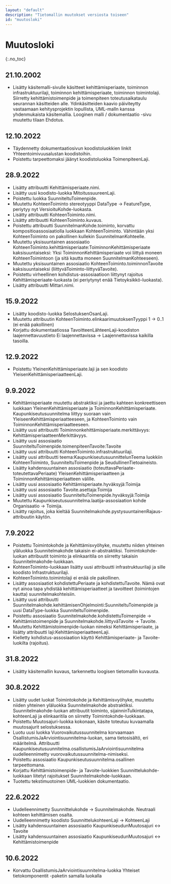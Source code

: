 ```yaml
---
layout: "default"
description: "Tietomallin muutokset versiosta toiseen"
id: "muutosloki"
---
```

# Muutosloki
{:.no_toc}


## 21.10.2002

* Lisätty käsitemalli-sivulle käsitteet kehittämisperiaate, toiminnon infrastruktuurilaji, toiminnon kehittämisperiaate, toiminnon toimintolaji. Siirretty kehittämistoimenpide ja toimenpiteen toteutusaikataulu seurannan käsitteiden alle. Ydinkäsitteiden kaavio päiviteytty vastaamaan kehitysprojektin lopullista, UML-malln kanssa yhdenmukaista käsitemallia. Looginen malli / dokumentaatio -sivu muutettu tilaan Ehdotus.   

## 12.10.2022

* Täydennetty dokumentaatiosivun koodistoluokkien linkit Yhteentoimivuusalustan koodistoihin.
* Poistettu tarpeettomaksi jäänyt koodistoluokka ToimenpiteenLaji.

## 28.9.2022

* Lisätty attribuutti Kehittämisperiaate.nimi.
* Lisätty uusi koodisto-luokka MitoitussuureenLaji.
* Poistettu luokka SuunniteltuToimenpide.
* Muutettu KohteenToiminto stereotyyppi DataType -> FeatureType, periytyy nyt VersioituKohde-luokasta.
* Lisätty attribuutti KohteenToiminto.nimi.
* Lisätty attribuutti KohteenToiminto.kuvaus.
* Poistettu attribuutti SuunnitelmanKohde.toiminto, korvattu kompositioassosiaatiolla luokkaan KohteenToiminto. Vähintään yksi KohteenToiminto on pakollinen kullekin SuunnitelmanKohteelle.
* Muutettu yksisuuntainen assosiaatio KohteenToiminto.kehittämisperiaate:ToiminnonKehittämisperiaate kaksisuuntaiseksi: Yksi ToiminnonKehittämisperiaate voi liittyä moneen KohteenToimintoon (ja sitä kautta moneen SuunnitelmanKohteeseen).
* Muutettu yksisuuntainen assosiaatio KohteenToiminto.toiminnonTavoite kaksisuuntaiseksi (liittyväToiminto-liittyväTavoite).
* Poistettu virheellinen kohdistus-assosiaatioon liittynyt rajoitus Kehittämisperiaate-luokasta (ei periytynyt enää Tietoyksikkö-luokasta).
* Lisätty attribuutti Mittari.nimi.


## 15.9.2022

* Lisätty koodisto-luokka SelostuksenOsanLaji.
* Muutettu attribuutin KohteenToiminto.elinkaarimuutoksenTyyppi 1 -> 0..1 (ei enää pakollinen)
* Korjattu dokumentaatiossa TavoitteenLähteenLaji-koodiston laajennettavuustieto Ei laajennettavissa -> Laajennettavissa kaikilla tasoilla.

## 12.9.2022

* Poistettu YleinenKehittämisperiaate.laji ja sen koodisto YleisenKehittämisperiaatteenLaji.

## 9.9.2022

* Kehittämisperiaate muutettu abstraktiksi ja jaettu kahteen konkreettiseen luokkaan YleinenKehittämisperiaate ja ToiminnonKehittämisperiaate. Kaupunkiseutusuunnitelma liittyy suoraan vain YleiseenKehittämisperiaatteeseen, ja KohteenToiminto vain ToiminnonKehittämisperiaatteeseen.
* Lisätty uusi attribuutti Toiminnonkehittämisperiaate.merkittävyys: KehittämisperiaatteenMerkittävyys.
* Lisätty uusi assosiaatio SuunniteltuToimenpide.toimenpiteenTavoite:Tavoite
* Lisätty uusi attribuutti KohteenToiminto.infrastruktuurilaji.
* Lisätty uusi attribuutti teema:KaupunkiseutusuunnittelunTeema luokkiin KohteenToiminto, SuunniteltuToimenpide ja SeudullinenTietoaineisto.
* Lisätty kahdensuuntainen assosiaatio (toteuttavaPeriaate-toteutettavaPeriaate) YleisenKehittämisperiaatteen ja ToiminnonKehittämisperiaatteen välille.
* Lisätty uusi assosiaatio Kehittämisperiaate.hyväksyjä:Toimija
* Lisätty uusi assosiaatio Tavoite.asettaja:Toimija
* Lisätty uusi assosiaatio SuunniteltuToimenpide.hyväksyjä:Toimija
* Muutettu Kaupunkiseutusuunnitelma.laatija-assosiaation kohde Organisaatio -> Toimija.
* Lisätty rajoitus, joka kieltää Suunnitelmakohde.pystysuuntainenRajaus-attribuutin käytön.


## 7.9.2022

* Poistettu Toimintokohde ja Kehittämisvyöhyke, muutettu niiden yhteinen yläluokka Suunnitelmakohde takaisin ei-abstraktiksi. Toimintokohde-luokan attribuutit toiminto ja elinkaaritila on siirretty takaisin Suunnitelmakohde-luokkaan.
* KohteenToiminto-luokkaan lisätty uusi attribuutti infrastruktuurilaji ja sille koodisto Infrastruktuurilaji.
* KohteenToiminto.toimintolaji ei enää ole pakollinen.
* Lisätty assosiaatiot kohdistettuPeriaate ja kohdistettuTavoite. Nämä ovat nyt ainoa tapa yhdistää kehittämisperiaatteet ja tavoitteet (toimintojen kautta) suunnitelmakohteisiin.
* Lisätty uusi attribuutti Suunnitelmakohde.kehittämisenOhjelmointi:SuunniteltuToimenpide ja uusi DataType-luokka SuunniteltuToimenpide.
* Poistettu assosiaatio Suunnitelmakohde.kohdistettuToimenpide -> Kehittämistoimenpide ja Suunnitelmakohde.liittyväTavoite -> Tavoite.
* Muutettu Kehittämistoimenpide-luokan nimeksi Kehittämisperiaate, ja lisätty attribuutti laji:KehittämisperiaatteenLaji.
* Kielletty kohdistus-assosiaation käyttö Kehittämisperiaate- ja Tavoite-luokilta (rajoitus).

## 31.8.2022

* Lisätty käsitemallin kuvaus, tarkennettu loogisen tietomallin kuvausta.

## 30.8.2022

* Lisätty uudet luokat Toimintokohde ja Kehittämisvyöhyke, muutettu niiden yhteinen yläluokka Suunnitelmakohde abstraktiksi. Suunnitelmakohde-luokan attribuutit toiminto, sijainninTulkintatapa, kohteenLaji ja elinkaaritila on siirretty Toimintokohde-luokkaan.
* Poistettu Muutosajuri-luokka kokonaan, käsite toteutuu kuvaamalla muutosajurit selostuksessa.
* Luotu uusi luokka Vuorovaikutussuunnitelma korvaamaan OsallistumisJaArviointisuunnitelma-luokan, sama tietosisältö, eri määritelmä. Attribuutti Kaupunkiseutusuunnitelma.osallistumisJaArviointisuunnitelma uudelleennimetty vuorovaikutussuunnitelma-nimiseksi.
* Poistettu assosiaatio Kaupunkiseutusuunnitelma.osallinen tarpeettomana.
* Korjattu Kehittämistoimenpide- ja Tavoite-luokkien Suunnittelukohde-luokkaan liitetyt rajoitukset Suunnitelmakohde-luokkaan. 
* Tuotettu tekstimuotoinen UML-luokkien dokumentaatio.

## 22.6.2022

* Uudelleennimetty Suunnittelukohde -> Suunnitelmakohde. Neutraali kohteen kehittämisen osalta.
* Uudelleennimetty koodisto SuunnittelukohteenLaji -> KohteenLaji
* Lisätty kahdensuuntainen assosiaatio KaupunkiseudunMuutosajuri <-> Tavoite
* Lisätty kahdensuuntainen assosiaatio KaupunkiseudunMuutosajuri <-> Kehittämistoimenpide

## 10.6.2022

* Korvattu OsallistumisJaArviointisuunnitelma-luokka Yhteiset tietokomponentit -paketin samalla luokalla